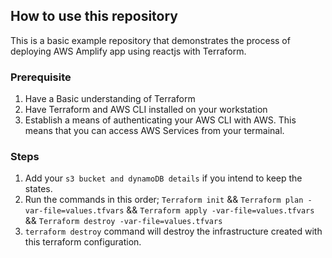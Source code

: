 ## How to use this repository 
This is a basic example repository that demonstrates the process of deploying AWS Amplify app using reactjs with Terraform.

### Prerequisite 
1. Have a Basic understanding of Terraform 
2. Have Terraform and AWS CLI installed on your workstation 
3. Establish a means of authenticating your AWS CLI with AWS. This means that you can access AWS Services from your termainal.

### Steps 
1. Add your `s3 bucket and dynamoDB details` if you intend to keep the states. 
2. Run the commands in this order; `Terraform init` && `Terraform plan -var-file=values.tfvars` && `Terraform apply -var-file=values.tfvars` && `Terraform destroy -var-file=values.tfvars`
3. `terraform destroy` command will destroy the infrastructure created with this terraform configuration.